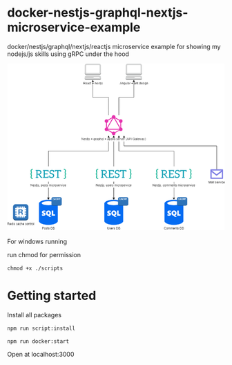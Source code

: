 # docker-nestjs-graphql-nextjs-microservice-example
docker/nestjs/graphql/nextjs/reactjs microservice example for showing my nodejs/js skills
using gRPC under the hood

![Architecture Diagram](https://raw.githubusercontent.com/WahlbergRu/docker-nestjs-graphql-nextjs-microservice-example/main/docs/img/architecture.png)

For windows running

run chmod for permission

```
chmod +x ./scripts
```

# Getting started

Install all packages
```
npm run script:install 
```

```
npm run docker:start
```

Open at localhost:3000
